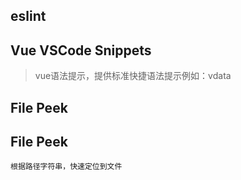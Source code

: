 ## eslint

## Vue VSCode Snippets
> vue语法提示，提供标准快捷语法提示例如：vdata
## File Peek
## File Peek
```
根据路径字符串，快速定位到文件
```
